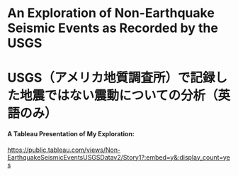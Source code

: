 # An Exploration of Non-Earthquake Seismic Events as Recorded by the USGS

# USGS（アメリカ地質調査所）で記録した地震ではない震動についての分析（英語のみ）

#### A Tableau Presentation of My Exploration:

https://public.tableau.com/views/Non-EarthquakeSeismicEventsUSGSDatav2/Story1?:embed=y&:display_count=yes
